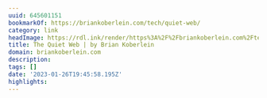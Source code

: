 ```yaml
---
uuid: 645601151
bookmarkOf: https://briankoberlein.com/tech/quiet-web/
category: link
headImage: https://rdl.ink/render/https%3A%2F%2Fbriankoberlein.com%2Ftech%2Fquiet-web%2F
title: The Quiet Web | by Brian Koberlein
domain: briankoberlein.com
description:
tags: []
date: '2023-01-26T19:45:58.195Z'
highlights:
---
```



